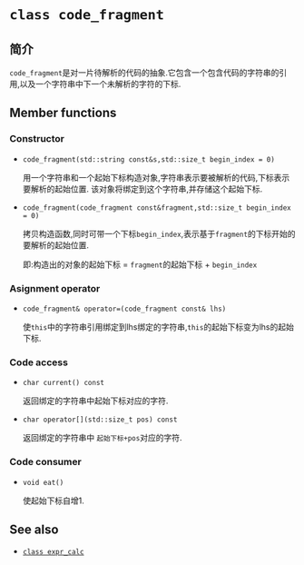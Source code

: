 [expr_calc]: expr_calc.md.html

# `class code_fragment`
## 简介
`code_fragment`是对一片待解析的代码的抽象.它包含一个包含代码的字符串的引用,以及一个字符串中下一个未解析的字符的下标.
## Member functions
### Constructor
* `code_fragment(std::string const&s,std::size_t begin_index = 0)`

  用一个字符串和一个起始下标构造对象,字符串表示要被解析的代码,下标表示要解析的起始位置.
  该对象将绑定到这个字符串,并存储这个起始下标.
* `code_fragment(code_fragment const&fragment,std::size_t begin_index = 0)`

  拷贝构造函数,同时可带一个下标`begin_index`,表示基于`fragment`的下标开始的要解析的起始位置.

  即:构造出的对象的起始下标 = `fragment`的起始下标 + `begin_index`

### Asignment operator
* `code_fragment& operator=(code_fragment const& lhs)`

  使`this`中的字符串引用绑定到lhs绑定的字符串,`this`的起始下标变为lhs的起始下标.

### Code access
* `char current() const`

  返回绑定的字符串中起始下标对应的字符.
* `char operator[](std::size_t pos) const`

  返回绑定的字符串中 `起始下标+pos`对应的字符.

### Code consumer
* `void eat()`

  使起始下标自增1.
## See also
* [`class expr_calc`][expr_calc]
